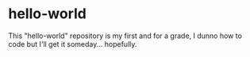 # hello-world
This "hello-world" repository is my first and for a grade, I dunno how to code but I'll get it someday... hopefully.
